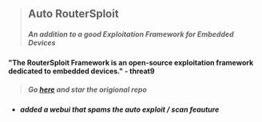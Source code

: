 > ## Auto RouterSploit 
> ##### An addition to a good Exploitation Framework for Embedded Devices

#### "The RouterSploit Framework is an open-source exploitation framework dedicated to embedded devices." - threat9

> ##### Go [here](https://github.com/threat9/routersploit) and star the origional repo

* ##### added a webui that spams the auto exploit / scan feauture
